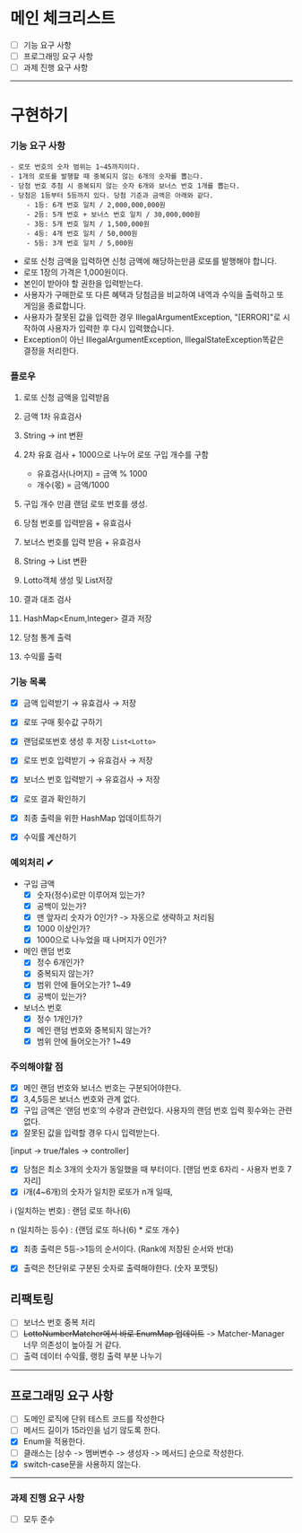 
# 메인 체크리스트

- [ ]  기능 요구 사항
- [ ]  프로그래밍 요구 사항
- [ ]  과제 진행 요구 사항

---

# 구현하기

### 기능 요구 사항

```
- 로또 번호의 숫자 범위는 1~45까지이다.
- 1개의 로또를 발행할 때 중복되지 않는 6개의 숫자를 뽑는다.
- 당첨 번호 추첨 시 중복되지 않는 숫자 6개와 보너스 번호 1개를 뽑는다.
- 당첨은 1등부터 5등까지 있다. 당첨 기준과 금액은 아래와 같다.
    - 1등: 6개 번호 일치 / 2,000,000,000원
    - 2등: 5개 번호 + 보너스 번호 일치 / 30,000,000원
    - 3등: 5개 번호 일치 / 1,500,000원
    - 4등: 4개 번호 일치 / 50,000원
    - 5등: 3개 번호 일치 / 5,000원

```

- 로또 신청 금액을 입력하면 신청 금액에 해당하는만큼 로또를 발행해야 합니다.
- 로또 1장의 가격은 1,000원이다.
- 본인이 받아야 할 권한을 입력받는다.
- 사용자가 구매한로 또 다른 혜택과 당첨금을 비교하여 내역과 수익을 출력하고 또 게임을 종료합니다.
- 사용자가 잘못된 값을 입력한 경우 IllegalArgumentException, "[ERROR]"로 시작하여 사용자가 입력한 후 다시 입력했습니다.
- Exception이 아닌 IllegalArgumentException, IllegalStateException똑같은 결정을 처리한다.

### 플로우

1. 로또 신청 금액을 입력받음
2. 금액 1차 유효검사
3. String → int 변환
4. 2차 유효 검사 + 1000으로 나누어 로또 구입 개수를 구함
    - 유효검사(나머지) =  금액 % 1000
    - 개수(몫) = 금액/1000
5. 구입 개수 만큼 랜덤 로또 번호를 생성.

1. 당첨 번호를 입력받음 + 유효검사
2. 보너스 번호를 입력 받음 + 유효검사
3. String → List<Integer> 변환
4. Lotto객체 생성 및 List<Lotto>저장

1. 결과 대조 검사
2. HashMap<Enum,Integer> 결과 저장
3. 당첨 통계 출력
4. 수익률 출력

### 기능 목록

- [x]  금액 입력받기 → 유효검사 → 저장
- [x]  로또 구매 횟수값 구하기
- [x]  랜덤로또번호 생성 후 저장 `List<Lotto>`

- [x]  로또 번호 입력받기 → 유효검사 → 저장
- [x]  보너스 번호 입력받기 → 유효검사 → 저장

- [x]  로또 결과 확인하기
- [x]  최종 출력을 위한 HashMap 업데이트하기
- [x]  수익률 계산하기

### 예외처리 ✔
- 구입 금액
  - [x]  숫자(정수)로만 이루어져 있는가?
  - [x]  공백이 있는가?
  - [x]  맨 앞자리 숫자가 0인가? -> 자동으로 생략하고 처리됨
  - [x]  1000 이상인가?
  - [x]  1000으로 나누었을 때 나머지가 0인가?
- 메인 랜덤 번호
  - [x]  정수 6개인가?
  - [x]  중복되지 않는가?
  - [x]  범위 안에 들어오는가? 1~49
  - [x]  공백이 있는가?
- 보너스 번호
  - [x]  정수 1개인가?
  - [x]  메인 랜덤 번호와 중복되지 않는가?
  - [x]  범위 안에 들어오는가? 1~49

### 주의해야할 점

- [x]  메인 랜덤 번호와 보너스 번호는 구분되어야한다.
- [x]  3,4,5등은 보너스 번호와 관계 없다.
- [x]  구입 금액은 ‘랜덤 번호’의 수량과 관련있다. 사용자의 랜덤 번호 입력 횟수와는 관련 없다.
- [x]  잘못된 값을 입력할 경우 다시 입력받는다.

  [input → true/fales → controller]

- [x]  당첨은 최소 3개의 숫자가 동일했을 때 부터이다. [랜덤 번호 6자리 - 사용자 번호 7자리]
- [x]  i개(4~6개)의 숫자가 일치한 로또가 n개 일때,

  i (일치하는 번호) : 랜덤 로또 하나(6)

  n (일치하는 등수)  : {랜덤 로또 하나(6) * 로또 개수}
- [x] 최종 출력은 5등->1등의 순서이다. (Rank에 저장된 순서와 반대)
- [x] 출력은 천단위로 구분된 숫자로 출력해야한다. (숫자 포맷팅)


## 리팩토링

- [ ] 보너스 번호 중복 처리 
- [ ] ~~LottoNumberMatcher에서 바로 EnumMap 업데이트~~
  -> Matcher-Manager 너무 의존성이 높아질 거 같다.
- [ ] 출력 데이터 수익률, 랭킹 출력 부분 나누기

---

## 프로그래밍 요구 사항

- [ ]  도메인 로직에 단위 테스트 코드를 작성한다
- [ ]  메서드 길이가 15라인을 넘기 않도록 한다.
- [x]  Enum을 적용한다.
- [ ] 클래스는 [상수 -> 멤버변수 -> 생성자 -> 메서드] 순으로 작성한다.
- [x] switch-case문을 사용하지 않는다.
 
---

### 과제 진행 요구 사항

- [ ]  모두 준수